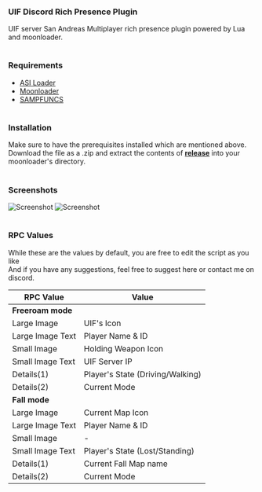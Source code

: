 ### UIF Discord Rich Presence Plugin
UIF server San Andreas Multiplayer rich presence plugin powered by Lua and moonloader.
#
### Requirements
- [ASI Loader](https://www.gtagarage.com/mods/show.php?id=21709)
- [Moonloader](https://gtaforums.com/topic/890987-moonloader/)
- [SAMPFUNCS](https://libertycity.net/files/gta-san-andreas/151974-sampfuncs-v.-5.4.1.-final.html)
#
### Installation
Make sure to have the prerequisites installed which are mentioned above.<br>
Download the file as a .zip and extract the contents of <b>[release](https://github.com/renisal/uif-discord-plugin/releases/download/stable/release.zip)</b> into your moonloader's directory.
#
### Screenshots
![Screenshot](https://i.imgur.com/6D2B5Eu.png) ![Screenshot](https://i.imgur.com/89CpqgK.png)
#
### RPC Values

While these are the values by default, you are free to edit the script as you like<br>
And if you have any suggestions, feel free to suggest here or contact me on discord.

| RPC Value | Value |
| ------------- | ------------- |
| **Freeroam mode**  |
| Large Image  | UIF's Icon  |
| Large Image Text  | Player Name & ID  |
| Small Image  | Holding Weapon Icon  |
| Small Image Text  | UIF Server IP  |
| Details(1)  | Player's State (Driving/Walking)  |
| Details(2)  | Current Mode  |
| **Fall mode** |
| Large Image  | Current Map Icon  |
| Large Image Text  | Player Name & ID  |
| Small Image  | -  |
| Small Image Text  | Player's State (Lost/Standing)  |
| Details(1)  | Current Fall Map name  |
| Details(2)  | Current Mode |
